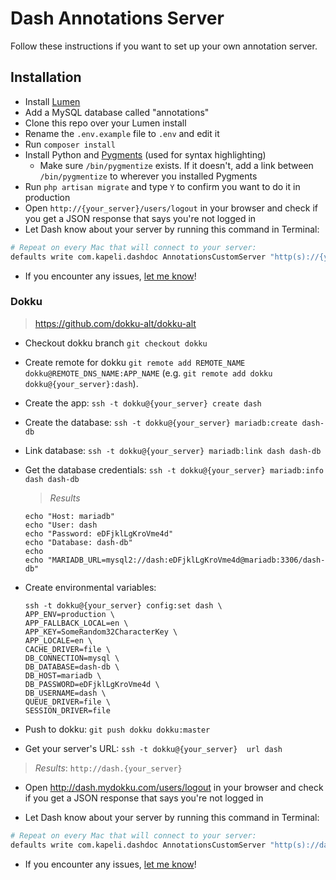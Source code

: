 # Dash Annotations Server

Follow these instructions if you want to set up your own annotation server.

## Installation

* Install [Lumen](http://lumen.laravel.com/docs/installation)
* Add a MySQL database called "annotations"
* Clone this repo over your Lumen install
* Rename the `.env.example` file to `.env` and edit it
* Run `composer install`
* Install Python and [Pygments](http://pygments.org/) (used for syntax highlighting)
  * Make sure `/bin/pygmentize` exists. If it doesn't, add a link between `/bin/pygmentize` to wherever you installed Pygments
* Run `php artisan migrate` and type `Y` to confirm you want to do it in production
* Open `http://{your_server}/users/logout` in your browser and check if you get a JSON response that says you're not logged in
* Let Dash know about your server by running this command in Terminal:

```bash
# Repeat on every Mac that will connect to your server:
defaults write com.kapeli.dashdoc AnnotationsCustomServer "http(s)://{your_server}"
```

* If you encounter any issues, [let me know](https://github.com/Kapeli/Dash-Annotations/issues/new)!

### Dokku
> https://github.com/dokku-alt/dokku-alt

* Checkout dokku branch `git checkout dokku`
* Create remote for dokku `git remote add REMOTE_NAME dokku@REMOTE_DNS_NAME:APP_NAME` (e.g. `git remote add dokku dokku@{your_server}:dash`).
* Create the app: `ssh -t dokku@{your_server} create dash`
* Create the database: `ssh -t dokku@{your_server} mariadb:create dash-db`
* Link database: `ssh -t dokku@{your_server} mariadb:link dash dash-db`
* Get the database credentials: `ssh -t dokku@{your_server} mariadb:info dash dash-db`
	> *Results*


	```
	echo "Host: mariadb"
	echo "User: dash
	echo "Password: eDFjklLgKroVme4d"
	echo "Database: dash-db"
	echo
	echo "MARIADB_URL=mysql2://dash:eDFjklLgKroVme4d@mariadb:3306/dash-db"
	```
* Create environmental variables:
	```
	ssh -t dokku@{your_server} config:set dash \
	APP_ENV=production \
	APP_FALLBACK_LOCAL=en \
	APP_KEY=SomeRandom32CharacterKey \
	APP_LOCALE=en \
	CACHE_DRIVER=file \
	DB_CONNECTION=mysql \
	DB_DATABASE=dash-db \
	DB_HOST=mariadb \
	DB_PASSWORD=eDFjklLgKroVme4d \
	DB_USERNAME=dash \
	QUEUE_DRIVER=file \
	SESSION_DRIVER=file
	```
	
* Push to dokku: `git push dokku dokku:master`

* Get your server's URL: `ssh -t dokku@{your_server}  url dash`
> *Results*: `http://dash.{your_server}`

* Open http://dash.mydokku.com/users/logout in your browser and check if you get a JSON response that says you're not logged in

* Let Dash know about your server by running this command in Terminal:

```bash
# Repeat on every Mac that will connect to your server:
defaults write com.kapeli.dashdoc AnnotationsCustomServer "http(s)://dash.{your_server}"
```

* If you encounter any issues, [let me know](https://github.com/Kapeli/Dash-Annotations/issues/new)!

